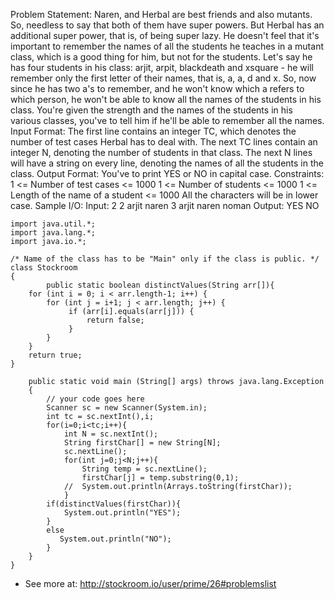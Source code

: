 Problem Statement:
Naren, and Herbal are best friends and also mutants. So, needless to say that both of them have super powers. But Herbal has an additional super power, that is, of being super lazy. He doesn't feel that it's important to remember the names of all the students he teaches in a mutant class, which is a good thing for him, but not for the students.
Let's say he has four students in his class: arjit, arpit, blackdeath and xsquare - he will remember only the first letter of their names, that is, a, a, d and x. So, now since he has two a's to remember, and he won't know which a refers to which person, he won't be able to know all the names of the students in his class.
You're given the strength and the names of the students in his various classes, you've to tell him if he'll be able to remember all the names.
Input Format:
The first line contains an integer TC, which denotes the number of test cases Herbal has to deal with. The next TC lines contain an integer N, denoting the number of students in that class. The next N lines will have a string on every line, denoting the names of all the students in the class.
Output Format:
You've to print YES or NO in capital case.
Constraints:
1 <= Number of test cases <= 1000
1 <= Number of students <= 1000
1 <= Length of the name of a student <= 1000
All the characters will be in lower case.
Sample I/O:
Input:
2
2
arjit
naren
3
arjit
naren
noman
Output:
YES
NO

```
import java.util.*;
import java.lang.*;
import java.io.*;

/* Name of the class has to be "Main" only if the class is public. */
class Stockroom
{
    	public static boolean distinctValues(String arr[]){
    for (int i = 0; i < arr.length-1; i++) {
        for (int j = i+1; j < arr.length; j++) {
             if (arr[i].equals(arr[j])) {
                 return false;
             }
        }
    }              
    return true;          
}
	
	public static void main (String[] args) throws java.lang.Exception
	{
		// your code goes here
		Scanner sc = new Scanner(System.in);
		int tc = sc.nextInt(),i;
		for(i=0;i<tc;i++){
			int N = sc.nextInt();
			String firstChar[] = new String[N];
			sc.nextLine();
			for(int j=0;j<N;j++){
				String temp = sc.nextLine();
				firstChar[j] = temp.substring(0,1);
			//	System.out.println(Arrays.toString(firstChar));
			}
		if(distinctValues(firstChar)){
			System.out.println("YES");
		}
		else
		   System.out.println("NO");
		}
	}
}

```
- See more at: http://stockroom.io/user/prime/26#problemslist
